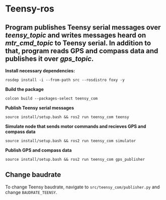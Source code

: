 # Teensy-ros

## Program publishes Teensy serial messages over <i>teensy_topic</i> and writes messages heard on <i>mtr_cmd_topic</i> to Teensy serial. In addition to that, program reads GPS and compass data and publishes it over <i>gps_topic</i>.

<b>Install necessary dependencies:</b>
```
rosdep install -i --from-path src --rosdistro foxy -y
```

<b>Build the package</b>
```
colcon build --packages-select teensy_com
```

<b>Publish Teensy serial messages</b>
```
source install/setup.bash && ros2 run teensy_com teensy
```

<b>Simulate node that sends motor commands and recieves GPS and compass data</b>
```
source install/setup.bash && ros2 run teensy_com simulator
```

<b>Publish GPS and compass data</b>
```
source install/setup.bash && ros2 run teensy_com gps_publisher
```

## Change baudrate
To change Teensy baudrate, navigate to ```src/teensy_com/publisher.py``` and change ```BAUDRATE_TEENSY```.

